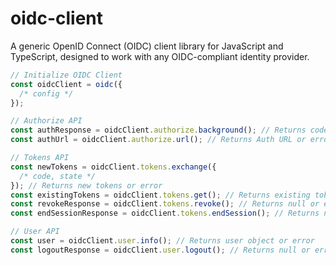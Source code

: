 # oidc-client

A generic OpenID Connect (OIDC) client library for JavaScript and TypeScript, designed to work with any OIDC-compliant identity provider.

```js
// Initialize OIDC Client
const oidcClient = oidc({
  /* config */
});

// Authorize API
const authResponse = oidcClient.authorize.background(); // Returns code and state if successful, error and Auth URL if not
const authUrl = oidcClient.authorize.url(); // Returns Auth URL or error

// Tokens API
const newTokens = oidcClient.tokens.exchange({
  /* code, state */
}); // Returns new tokens or error
const existingTokens = oidcClient.tokens.get(); // Returns existing tokens or error
const revokeResponse = oidcClient.tokens.revoke(); // Returns null or error
const endSessionResponse = oidcClient.tokens.endSession(); // Returns null or error

// User API
const user = oidcClient.user.info(); // Returns user object or error
const logoutResponse = oidcClient.user.logout(); // Returns null or error
```
